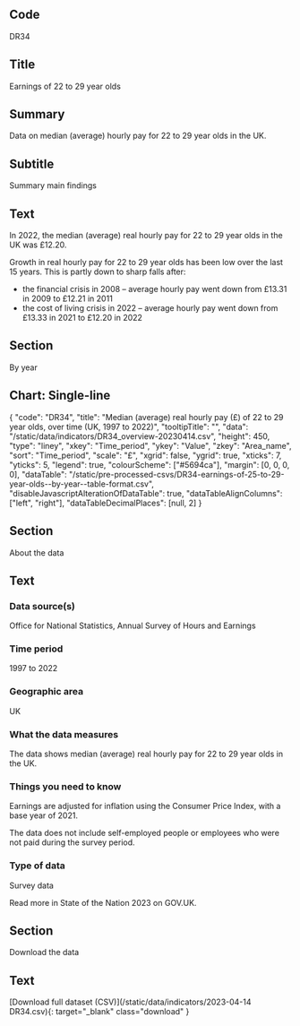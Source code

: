 ## Code
DR34

## Title
Earnings of 22 to 29 year olds

## Summary
Data on median (average) hourly pay for 22 to 29 year olds in the UK.

## Subtitle
Summary main findings

## Text
In 2022, the median (average) real hourly pay for 22 to 29 year olds in the UK was £12.20.

Growth in real hourly pay for 22 to 29 year olds has been low over the last 15 years. This is partly down to sharp falls after:

* the financial crisis in 2008 – average hourly pay went down from £13.31 in 2009 to £12.21 in 2011
* the cost of living crisis in 2022 – average hourly pay went down from £13.33 in 2021 to £12.20 in 2022

## Section
By year

## Chart: Single-line
{
    "code": "DR34",
    "title": "Median (average) real hourly pay (£) of 22 to 29 year olds, over time (UK, 1997 to 2022)",
    "tooltipTitle": "",
    "data": "/static/data/indicators/DR34_overview-20230414.csv",
    "height": 450,
    "type": "liney",
    "xkey": "Time_period",
    "ykey": "Value",
    "zkey": "Area_name",
    "sort": "Time_period",
    "scale": "£",
    "xgrid": false,
    "ygrid": true,
    "xticks": 7,
    "yticks": 5,
    "legend": true,
    "colourScheme": ["#5694ca"],
    "margin": [0, 0, 0, 0],
    "dataTable": "/static/pre-processed-csvs/DR34-earnings-of-25-to-29-year-olds--by-year--table-format.csv",
    "disableJavascriptAlterationOfDataTable": true,
    "dataTableAlignColumns": ["left", "right"],
    "dataTableDecimalPlaces": [null, 2]
}

## Section
About the data

## Text
### Data source(s)
Office for National Statistics, Annual Survey of Hours and Earnings

### Time period
1997 to 2022

### Geographic area
UK

### What the data measures
The data shows median (average) real hourly pay for 22 to 29 year olds in the UK.

### Things you need to know
Earnings are adjusted for inflation using the Consumer Price Index, with a base year of 2021.

The data does not include self-employed people or employees who were not paid during the survey period.

### Type of data
Survey data

Read more in State of the Nation 2023 on GOV.UK.

## Section
Download the data

## Text
[Download full dataset (CSV)](/static/data/indicators/2023-04-14 DR34.csv){: target="_blank" class="download" }
